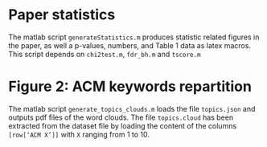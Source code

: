 Paper statistics
================
The matlab script `generateStatistics.m` produces statistic related figures in the paper, as well a p-values, numbers, and Table 1 data as latex macros. This script depends on `chi2test.m`, `fdr_bh.m` and `tscore.m`

Figure 2: ACM keywords repartition
==================================

The matlab script `generate_topics_clouds.m` loads the file `topics.json` and outputs pdf files of the word clouds.
The file `topics.cloud` has been extracted from the dataset file by loading the content of the columns `[row[‘ACM X’]]` with `X` ranging from 1 to 10.
